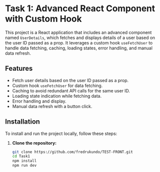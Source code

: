 # Task 1: Advanced React Component with Custom Hook

This project is a React application that includes an advanced component named `UserDetails`, which fetches and displays details of a user based on the user ID passed as a prop. It leverages a custom hook `useFetchUser` to handle data fetching, caching, loading states, error handling, and manual data refresh.

## Features

- Fetch user details based on the user ID passed as a prop.
- Custom hook `useFetchUser` for data fetching.
- Caching to avoid redundant API calls for the same user ID.
- Loading state indication while fetching data.
- Error handling and display.
- Manual data refresh with a button click.


## Installation

To install and run the project locally, follow these steps:

1. **Clone the repository:**

   ```sh
   git clone https://github.com/fredrukundo/TEST-FRONT.git
   cd Task1
   npm install
   npm run dev


